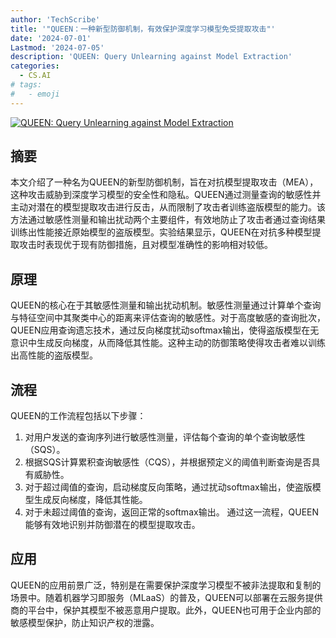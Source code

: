 ```yaml
---
author: 'TechScribe'
title: '"QUEEN：一种新型防御机制，有效保护深度学习模型免受提取攻击"'
date: '2024-07-01'
Lastmod: '2024-07-05'
description: 'QUEEN: Query Unlearning against Model Extraction'
categories:
  - CS.AI
# tags:
#   - emoji
---
```


[![QUEEN: Query Unlearning against Model Extraction](https://arxiv-research-1301205113.cos.ap-guangzhou.myqcloud.com/images/2407.01251v1.pdf_0.jpg)](https://arxiv.org/abs/2407.01251v1)

## 摘要

本文介绍了一种名为QUEEN的新型防御机制，旨在对抗模型提取攻击（MEA），这种攻击威胁到深度学习模型的安全性和隐私。QUEEN通过测量查询的敏感性并主动对潜在的模型提取攻击进行反击，从而限制了攻击者训练盗版模型的能力。该方法通过敏感性测量和输出扰动两个主要组件，有效地防止了攻击者通过查询结果训练出性能接近原始模型的盗版模型。实验结果显示，QUEEN在对抗多种模型提取攻击时表现优于现有防御措施，且对模型准确性的影响相对较低。<!--more-->

## 原理

QUEEN的核心在于其敏感性测量和输出扰动机制。敏感性测量通过计算单个查询与特征空间中其聚类中心的距离来评估查询的敏感性。对于高度敏感的查询批次，QUEEN应用查询遗忘技术，通过反向梯度扰动softmax输出，使得盗版模型在无意识中生成反向梯度，从而降低其性能。这种主动的防御策略使得攻击者难以训练出高性能的盗版模型。

## 流程

QUEEN的工作流程包括以下步骤：
1. 对用户发送的查询序列进行敏感性测量，评估每个查询的单个查询敏感性（SQS）。
2. 根据SQS计算累积查询敏感性（CQS），并根据预定义的阈值判断查询是否具有威胁性。
3. 对于超过阈值的查询，启动梯度反向策略，通过扰动softmax输出，使盗版模型生成反向梯度，降低其性能。
4. 对于未超过阈值的查询，返回正常的softmax输出。
通过这一流程，QUEEN能够有效地识别并防御潜在的模型提取攻击。

## 应用

QUEEN的应用前景广泛，特别是在需要保护深度学习模型不被非法提取和复制的场景中。随着机器学习即服务（MLaaS）的普及，QUEEN可以部署在云服务提供商的平台中，保护其模型不被恶意用户提取。此外，QUEEN也可用于企业内部的敏感模型保护，防止知识产权的泄露。